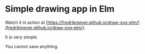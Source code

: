 # Simple drawing app in Elm

Watch it in action at [https://fredrikmeyer.github.io/draw-svg-elm/](fredrikmeyer.github.io/draw-svg-elm/).

It is very simple.

You cannot save anything.
